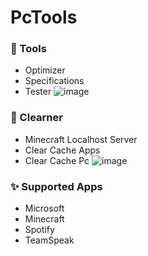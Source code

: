 #
# PcTools

### 🔧 Tools
- Optimizer
- Specifications
- Tester
![image](https://user-images.githubusercontent.com/72410851/224608951-5920e44f-44ce-4f4c-87a4-6ec369a3e4a1.png)

### 🧹 Clearner 
- Minecraft Localhost Server
- Clear Cache Apps
- Clear Cache Pc 
![image](https://user-images.githubusercontent.com/72410851/224609071-def88606-46ce-48b2-98ee-092772d9f1a7.png)


### ✨ Supported Apps
- Microsoft
- Minecraft
- Spotify
- TeamSpeak
